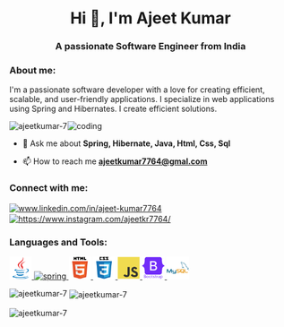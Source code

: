 <h1 align="center">Hi 👋, I'm Ajeet Kumar</h1>
<h3 align="center">A passionate Software Engineer from India</h3>

<h3 align="left">About me:</h3>
<p>I'm a passionate software developer with a love for creating efficient, scalable, and user-friendly applications. I specialize in web applications using Spring and Hibernates. I  create efficient solutions.</p>

<img align="right" alt="coding" width="400" src="https://user-images.githubusercontent.com/55389276/140866485-8fb1c876-9a8f-4d6a-98dc-08c4981eaf70.gif">

<p align="left"> <img src="https://komarev.com/ghpvc/?username=ajeetkumar-7&label=Profile%20views&color=0e75b6&style=flat" alt="ajeetkumar-7" /> </p>

- 💬 Ask me about **Spring, Hibernate, Java, Html, Css, Sql**

- 📫 How to reach me **ajeetkumar7764@gmal.com**

<h3 align="left">Connect with me:</h3>
<p align="left">
<a href="https://linkedin.com/in/www.linkedin.com/in/ajeet-kumar7764" target="blank"><img align="center" src="https://raw.githubusercontent.com/rahuldkjain/github-profile-readme-generator/master/src/images/icons/Social/linked-in-alt.svg" alt="www.linkedin.com/in/ajeet-kumar7764" height="30" width="40" /></a>
<a href="https://instagram.com/https://www.instagram.com/ajeetkr7764/" target="blank"><img align="center" src="https://raw.githubusercontent.com/rahuldkjain/github-profile-readme-generator/master/src/images/icons/Social/instagram.svg" alt="https://www.instagram.com/ajeetkr7764/" height="30" width="40" /></a>
</p>

<h3 align="left">Languages and Tools:</h3>
<p align="left"> <a href="https://www.java.com" target="_blank" rel="noreferrer"> <img src="https://raw.githubusercontent.com/devicons/devicon/master/icons/java/java-original.svg" alt="java" width="40" height="40"/> </a>  <a href="https://spring.io/" target="_blank" rel="noreferrer"> <img src="https://www.vectorlogo.zone/logos/springio/springio-icon.svg" alt="spring" width="40" height="40"/> </a> <a href="https://www.w3.org/html/" target="_blank" rel="noreferrer"> <img src="https://raw.githubusercontent.com/devicons/devicon/master/icons/html5/html5-original-wordmark.svg" alt="html5" width="40" height="40"/> </a> <a href="https://www.w3schools.com/css/" target="_blank" rel="noreferrer"> <img src="https://raw.githubusercontent.com/devicons/devicon/master/icons/css3/css3-original-wordmark.svg" alt="css3" width="40" height="40"/> </a>   <a href="https://developer.mozilla.org/en-US/docs/Web/JavaScript" target="_blank" rel="noreferrer"> <img src="https://raw.githubusercontent.com/devicons/devicon/master/icons/javascript/javascript-original.svg" alt="javascript" width="40" height="40"/> </a>  <a href="https://getbootstrap.com" target="_blank" rel="noreferrer"> <img src="https://raw.githubusercontent.com/devicons/devicon/master/icons/bootstrap/bootstrap-plain-wordmark.svg" alt="bootstrap" width="40" height="40"/> </a> <a href="https://www.mysql.com/" target="_blank" rel="noreferrer"> <img src="https://raw.githubusercontent.com/devicons/devicon/master/icons/mysql/mysql-original-wordmark.svg" alt="mysql" width="40" height="40"/> </a> </p>

<p><img align="left" src="https://github-readme-stats.vercel.app/api/top-langs?username=ajeetkumar-7&show_icons=true&locale=en&layout=compact" alt="ajeetkumar-7" /></p>

<p>&nbsp;<img align="center" src="https://github-readme-stats.vercel.app/api?username=ajeetkumar-7&show_icons=true&locale=en" alt="ajeetkumar-7" /></p>

<p><img align="center" src="https://github-readme-streak-stats.herokuapp.com/?user=ajeetkumar-7&" alt="ajeetkumar-7" /></p>
